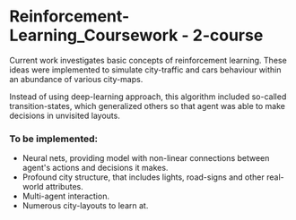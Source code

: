 # Reinforcement-Learning_Coursework - 2-course
Current work investigates basic concepts of reinforcement learning. These ideas were implemented to simulate city-traffic and cars behaviour within an abundance of various city-maps. 

Instead of using deep-learning approach, this algorithm included so-called transition-states, which generalized others so that agent was able to make decisions in unvisited layouts.

### To be implemented:
* Neural nets, providing model with non-linear connections between agent's actions and decisions it makes.
* Profound city structure, that includes lights, road-signs and other real-world attributes.
* Multi-agent interaction.
* Numerous city-layouts to learn at.
